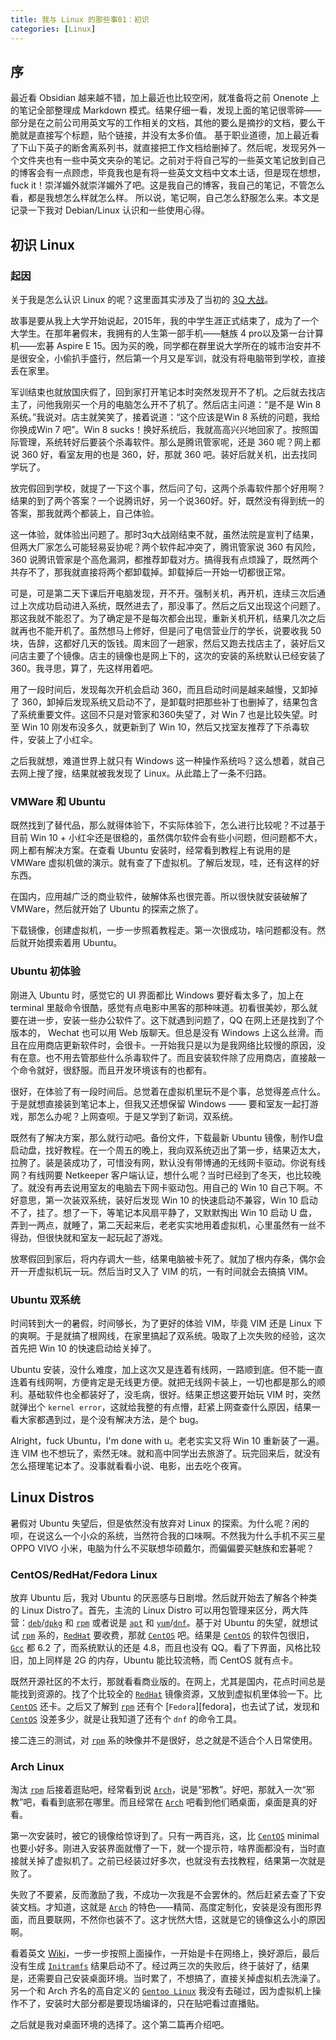 ```yaml
---
title: 我与 Linux 的那些事01：初识
categories: [Linux]
---
```


## 序

最近看 Obsidian 越来越不错，加上最近也比较空闲，就准备将之前 Onenote 上的笔记全部整理成 Markdown 模式。结果仔细一看，发现上面的笔记很零碎——部分是在之前公司用英文写的工作相关的文档，其他的要么是摘抄的文档，要么干脆就是直接写个标题，贴个链接，并没有太多价值。
基于职业道德，加上最近看了下山下英子的断舍离系列书，就直接把工作文档给删掉了。然后呢，发现另外一个文件夹也有一些中英文夹杂的笔记。之前对于将自己写的一些英文笔记放到自己的博客会有一点顾虑，毕竟我也是有将一些英文文档中文本土话，但是现在想想，fuck it！崇洋媚外就崇洋媚外了吧。这是我自己的博客，我自己的笔记，不管怎么看，都是我想怎么样就怎么样。
所以说，笔记啊，自己怎么舒服怎么来。本文是记录一下我对 Debian/Linux 认识和一些使用心得。

## 初识 Linux

### 起因

关于我是怎么认识 Linux 的呢？这里面其实涉及了当初的 [3Q 大战][3q-competition]。

故事是要从我上大学开始说起，2015年，我的中学生涯正式结束了，成为了一个大学生。在那年暑假末，我拥有的人生第一部手机——魅族 4 pro以及第一台计算机——宏碁 Aspire E 15。因为买的晚，同学都在群里说大学所在的城市治安并不是很安全，小偷扒手盛行，然后第一个月又是军训，就没有将电脑带到学校，直接丢在家里。

军训结束也就放国庆假了，回到家打开笔记本时突然发现开不了机。之后就去找店主了，问他我刚买一个月的电脑怎么开不了机了。然后店主问道：“是不是 Win 8 系统。”我说对。店主就笑笑了，接着说道：“这个应该是Win 8 系统的问题，我给你换成Win 7 吧”。Win 8 sucks！换好系统后，我就高高兴兴地回家了。按照国际管理，系统转好后要装个杀毒软件。那么是腾讯管家呢，还是 360 呢？网上都说 360 好，看室友用的也是 360，好，那就 360 吧。装好后就关机，出去找同学玩了。

放完假回到学校，就提了一下这个事，然后问了句，这两个杀毒软件那个好用啊？结果的到了两个答案？一个说腾讯好，另一个说360好。好，既然没有得到统一的答案，那我就两个都装上，自己体验。

这一体验，就体验出问题了。那时3q大战刚结束不就，虽然法院是宣判了结果，但两大厂家怎么可能轻易妥协呢？两个软件起冲突了，腾讯管家说 360 有风险，360 说腾讯管家是个高危漏洞，都推荐卸载对方。搞得我有点烦躁了，既然两个共存不了，那我就直接将两个都卸载掉。卸载掉后一开始一切都很正常。

可是，可是第二天下课后开电脑发现，开不开。强制关机，再开机，连续三次后通过上次成功启动进入系统，既然进去了，那没事了。然后之后又出现这个问题了。那这我就不能忍了。为了确定是不是每次都会出现，重新关机开机，结果几次之后就再也不能开机了。虽然想马上修好，但是问了电信营业厅的学长，说要收我 50 块，告辞，这都好几天的饭钱。周末回了一趟家，然后又跑去找店主了，装好后又问店主要了个镜像。店主的镜像也是网上下的，这次的安装的系统默认已经安装了 360。我寻思，算了，先这样用着吧。

用了一段时间后，发现每次开机会启动 360，而且启动时间是越来越慢，又卸掉了 360，卸掉后发现系统又启动不了，是卸载时把那些补丁也删掉了，结果包含了系统重要文件。这回不只是对管家和360失望了，对 Win 7 也是比较失望。时至 Win 10 刚发布没多久，就更新到了 Win 10，然后又找室友推荐了下杀毒软件，安装上了小红伞。

之后我就想，难道世界上就只有 Windows 这一种操作系统吗？这么想着，就自己去网上搜了搜，结果就被我发现了 Linux。从此踏上了一条不归路。

### VMWare 和 Ubuntu

既然找到了替代品，那么就得体验下，不实际体验下，怎么进行比较呢？不过基于目前 Win 10 + 小红伞还是很稳的，虽然偶尔软件会有些小问题，但问题都不大，网上都有解决方案。在查看 Ubuntu 安装时，经常看到教程上有说用的是 VMWare 虚拟机做的演示。就有查了下虚拟机。了解后发现，哇，还有这样的好东西。

在国内，应用越广泛的商业软件，破解体系也很完善。所以很快就安装破解了 VMWare，然后就开始了 Ubuntu 的探索之旅了。

下载镜像，创建虚拟机，一步一步照着教程走。第一次很成功，啥问题都没有。然后就开始摸索着用 Ubuntu。

### Ubuntu 初体验

刚进入 Ubuntu 时，感觉它的 UI 界面都比 Windows 要好看太多了，加上在 terminal 里敲命令很酷，感觉有点电影中黑客的那种味道。初看很美妙，那么就要在进一步，安装一些办公软件了。这下就遇到问题了，QQ 在网上还是找到了个版本的， Wechat 也可以用 Web 版聊天。但总是没有 Windows 上这么丝滑。而且在应用商店更新软件时，会很卡。一开始我只是以为是我网络比较慢的原因，没有在意。也不用去管那些什么杀毒软件了。而且安装软件除了应用商店，直接敲一个命令就好，很舒服。而且开发环境该有的也都有。

很好，在体验了有一段时间后。总觉着在虚拟机里玩不是个事，总觉得差点什么。于是就想直接装到笔记本上，但我又还想保留 Windows —— 要和室友一起打游戏，那怎么办呢？上网查呗。于是又学到了新词，双系统。

既然有了解决方案，那么就行动吧。备份文件，下载最新 Ubuntu 镜像，制作U盘启动盘，找好教程。在一个周五的晚上，我向双系统迈出了第一步，结果迈太大，拉胯了。装是装成功了，可惜没有网，默认没有带博通的无线网卡驱动。你说有线网？有线网要 Netkeeper 客户端认证，想什么呢？当时已经到了冬天，也比较晚了。就没有再去说用室友的电脑去下网卡驱动包。用自己的 Win 10 自己下啊。不好意思，第一次装双系统，装好后发现 Win 10 的快速启动不兼容，Win 10 启动不了，挂了。想了一下，等笔记本风扇平静了，又默默掏出 Win 10 启动 U 盘，弄到一两点，就睡了，第二天起来后，老老实实地用着虚拟机，心里虽然有一丝不得劲，但很快就和室友一起玩起了游戏。

放寒假回到家后，将内存调大一些，结果电脑被卡死了。就加了根内存条，偶尔会开一开虚拟机玩一玩。然后当时又入了 VIM 的坑，一有时间就会去搞搞 VIM。

### Ubuntu 双系统

时间转到大一的暑假，时间够长，为了更好的体验 VIM，毕竟 VIM  还是 Linux 下的爽啊。于是就搞了根网线，在家里搞起了双系统。吸取了上次失败的经验，这次首先把 Win 10 的快速启动给关掉了。

Ubuntu 安装，没什么难度，加上这次又是连着有线网，一路顺到底。但不能一直连着有线网啊，方便肯定是无线更方便。就把无线网卡装上，一切也都是那么的顺利。基础软件也全都装好了，没毛病，很好。结果正想这要开始玩 VIM 时，突然就弹出个 `kernel error`，这就给我整的有点懵，赶紧上网查查什么原因，结果一看大家都遇到过，是个没有解决方法，是个 bug。

Alright，fuck Ubuntu，I'm done with u。老老实实又将 Win 10 重新装了一遍。连 VIM 也不想玩了，索然无味。就和高中同学出去旅游了。玩完回来后，就没有怎么搭理笔记本了。没事就看看小说、电影，出去吃个夜宵。

## Linux Distros

暑假对 Ubuntu 失望后，但是依然没有放弃对 Linux 的探索。为什么呢？闲的呗，在说这么一个小众的系统，当然符合我的口味啊。不然我为什么手机不买三星 OPPO VIVO 小米，电脑为什么不买联想华硕戴尔，而偏偏要买魅族和宏碁呢？

### CentOS/RedHat/Fedora Linux
放弃 Ubuntu 后，我对 Ubuntu 的厌恶感与日剧增。然后就开始去了解各个种类的 Linux Distro了。首先，主流的 Linux Distro 可以用包管理来区分，两大阵营：[`deb`][deb]/[`dpkg`][dpkg] 和 [`rpm`][rpm] 或者说是 [`apt`][apt] 和 [`yum`][yum]/[`dnf`][dnf]。基于对 Ubuntu 的失望，就想试试 [`rpm`][rpm] 系的，[`RedHat`][redhat] 要收费，那就 [`CentOS`][centos] 吧。结果是 [`CentOS`][centos] 的软件包很旧，[`Gcc`][gcc] 都 6.2 了，而系统默认的还是 4.8，而且也没有 QQ。看了下界面，风格比较旧，加上同样是 2G 的内存，Ubuntu 能比较流畅，而 CentOS 就有点卡。

既然开源社区的不太行，那就看看商业版的。在网上，尤其是国内，花点时间总是能找到资源的。找了个比较全的 [`RedHat`][redhat] 镜像资源，又放到虚拟机里体验一下。比 [`CentOS`][centos] 还卡。之后又了解到 [`rpm`][rpm] 还有个 [`Fedora`][fedora]，也去试了试，发现和 [`CentOS`][centos] 没差多少，就是让我知道了还有个 `dnf` 的命令工具。

接二连三的测试，对 [`rpm`][rpm] 系的映像并不是很好，总之就是不适合个人日常使用。

### Arch Linux

淘汰 [`rpm`][rpm] 后接着逛贴吧，经常看到说 [`Arch`][arch]，说是“邪教”。好吧，那就入一次“邪教”吧，看看到底邪在哪里。而且经常在 [`Arch`][arch] 吧看到他们晒桌面，桌面是真的好看。

第一次安装时，被它的镜像给惊讶到了。只有一两百兆，这，比 [`CentOS`][centos] minimal 也要小好多。刚进入安装界面就懵了一下，就一个提示符，啥界面都没有，当时直接就关掉了虚拟机了。之前已经装过好多次，也就没有去找教程，结果第一次就是败了。

失败了不要紧，反而激励了我，不成功一次我是不会罢休的。然后赶紧去查了下安装文档。才知道，这就是 [`Arch`][arch] 的特色——精简、高度定制化，安装是没有图形界面，而且要联网，不然你也装不了。这才恍然大悟，这就是它的镜像这么小的原因啊。

看着英文 [Wiki][arch-installation-wiki]，一步一步按照上面操作，一开始是卡在网络上，换好源后，最后没有生成 [`Initramfs`][initramfs] 结果启动不了。经过两三次的失败后，终于装好了，结果是，还需要自己安装桌面环境。当时累了，不想搞了，直接关掉虚拟机去洗澡了。另一个和 Arch 齐名的高自定义的 [`Gentoo Linux`][gentoo] 我没有去碰过，因为虚拟机上操作不了，安装时大部分都是要现场编译的，只在贴吧看过直播贴。

之后就是我对桌面环境的选择了。这个第二篇再介绍吧。


[3q-competition]: https://baike.baidu.com/item/%E8%85%BE%E8%AE%AF360%E4%B9%8B%E4%BA%89
[deb]: https://baike.baidu.com/item/deb/7025498
[dpkg]: https://baike.baidu.com/item/dpkg
[apt]: https://baike.baidu.com/item/apt/20109246
[rpm]: https://baike.baidu.com/item/RPM/3794648
[yum]: https://www.man7.org/linux/man-pages/man8/yum.8.html
[dnf]: https://fedoraproject.org/wiki/DNF
[gcc]: http://gcc.gnu.org/
[redhat]: https://www.redhat.com/en
[centos]: https://www.centos.org/
[arch]: https://archlinux.org/
[gentoo]: https://www.gentoo.org/
[initramfs]: https://baike.baidu.com/item/initramfs
[arch-installation-wiki]: https://wiki.archlinux.org/index.php/Installation_guide
